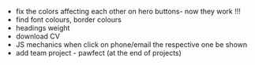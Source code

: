 - fix the colors affecting each other on hero buttons- now they work !!!
- find font colours, border colours
- headings weight
- download CV
- JS mechanics when click on phone/email the respective one be shown
- add team project - pawfect (at the end of projects)
